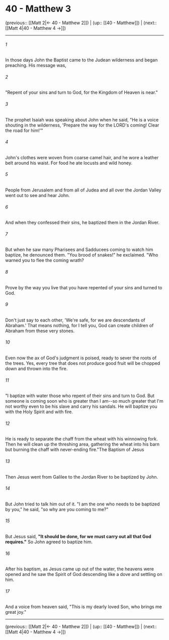 # 40 - Matthew 3

(previous:: [[Matt 2|← 40 - Matthew 2]]) | (up:: [[40 - Matthew]]) | (next:: [[Matt 4|40 - Matthew 4 →]])

***


###### 1 
In those days John the Baptist came to the Judean wilderness and began preaching. His message was, 

###### 2 
"Repent of your sins and turn to God, for the Kingdom of Heaven is near." 

###### 3 
The prophet Isaiah was speaking about John when he said, "He is a voice shouting in the wilderness, 'Prepare the way for the LORD's coming! Clear the road for him!'" 

###### 4 
John's clothes were woven from coarse camel hair, and he wore a leather belt around his waist. For food he ate locusts and wild honey. 

###### 5 
People from Jerusalem and from all of Judea and all over the Jordan Valley went out to see and hear John. 

###### 6 
And when they confessed their sins, he baptized them in the Jordan River. 

###### 7 
But when he saw many Pharisees and Sadducees coming to watch him baptize, he denounced them. "You brood of snakes!" he exclaimed. "Who warned you to flee the coming wrath? 

###### 8 
Prove by the way you live that you have repented of your sins and turned to God. 

###### 9 
Don't just say to each other, 'We're safe, for we are descendants of Abraham.' That means nothing, for I tell you, God can create children of Abraham from these very stones. 

###### 10 
Even now the ax of God's judgment is poised, ready to sever the roots of the trees. Yes, every tree that does not produce good fruit will be chopped down and thrown into the fire. 

###### 11 
"I baptize with water those who repent of their sins and turn to God. But someone is coming soon who is greater than I am--so much greater that I'm not worthy even to be his slave and carry his sandals. He will baptize you with the Holy Spirit and with fire. 

###### 12 
He is ready to separate the chaff from the wheat with his winnowing fork. Then he will clean up the threshing area, gathering the wheat into his barn but burning the chaff with never-ending fire."The Baptism of Jesus 

###### 13 
Then Jesus went from Galilee to the Jordan River to be baptized by John. 

###### 14 
But John tried to talk him out of it. "I am the one who needs to be baptized by you," he said, "so why are you coming to me?" 

###### 15 
But Jesus said, **"It should be done, for we must carry out all that God requires."** So John agreed to baptize him. 

###### 16 
After his baptism, as Jesus came up out of the water, the heavens were opened and he saw the Spirit of God descending like a dove and settling on him. 

###### 17 
And a voice from heaven said, "This is my dearly loved Son, who brings me great joy."

***

(previous:: [[Matt 2|← 40 - Matthew 2]]) | (up:: [[40 - Matthew]]) | (next:: [[Matt 4|40 - Matthew 4 →]])
